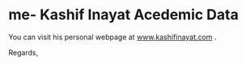 # me- Kashif Inayat Acedemic Data

You can visit his personal webpage at www.kashifinayat.com .

Regards,

 
